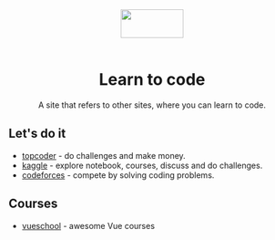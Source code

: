 <div align="center">
  <img src="https://image.flaticon.com/icons/svg/2809/2809495.svg" width="110" height="50"/>
  <br/>
  <br/>
</div>


<div align="center">
    <h1>
        Learn to code 
    </h1>
    <p>A site that refers to other sites, where you can learn to code.</p>
</div>



## Let's do it

* [topcoder](https://community.topcoder.com/tc?module=MatchList) - do challenges and make money. 
* [kaggle](https://www.kaggle.com/) - explore notebook, courses, discuss and do challenges. 
* [codeforces](https://codeforces.com/) - compete by solving coding problems.



## Courses

* [vueschool](https://vueschool.io/) - awesome Vue courses 

